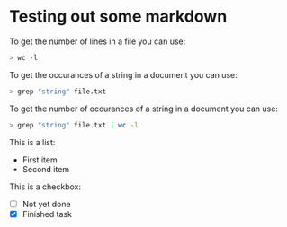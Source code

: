 # Testing out some markdown

To get the number of lines in a file you can use:

```bash
> wc -l
```

To get the occurances of a string in a document you can use:

``` bash
> grep "string" file.txt
```

To get the number of occurances of a string in a document you can use:

``` bash
> grep "string" file.txt | wc -l
```

This is a list:

- First item
- Second item

This is a checkbox:

- [ ] Not yet done
- [x] Finished task
